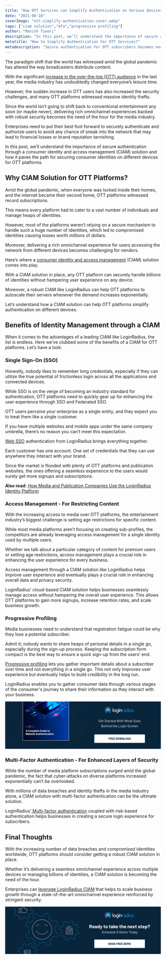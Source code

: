 ```yaml
---
title: "How OTT Services can Simplify Authentication on Various Devices"
date: "2021-08-10"
coverImage: "ott-simplify-authentication-cover.webp"
tags: ["ciam solution","mfa","progressive profiling"]
author: "Manish Tiwari"
description: "In this post, we’ll understand the importance of secure authentication through a consumer identity and access management (CIAM) solution and how it paves the path for safeguarding consumer identities on different devices for OTT platforms."
metatitle: "How to Simplify Authentication for OTT Services?"
metadescription: "Secure authentication for OTT subscribers becomes necessarily crucial today. Learn how OTT platforms can ensure robust security across various devices."
---
```


The paradigm shift that the world has witnessed amid the global pandemic has altered the way broadcasters distribute content. 

With the significant [increase in the over-the-top (OTT) audience](https://pages.conviva.com/rs/138-XJA-134/images/RPT_Conviva_State_of_Streaming_Q1_2021.pdf) in the last year, the media industry has undoubtedly changed everyone’s leisure time. 

However, the sudden increase in OTT users has also increased the security challenges, and many OTT platforms witnessed massive identity thefts. 

Since the world isn’t going to shift back to conventional entertainment any soon (or maybe never), delivering rich omnichannel experiences backed with robust security becomes the need of the hour for the media industry. 

Enterprises need to put their best foot forward to securely authenticate and authorize users to avoid any chance of sneak into the network that may lead to financial losses or brand reputation tarnishing. 

In this post, we’ll understand the importance of secure authentication through a consumer identity and access management (CIAM) solution and how it paves the path for securing consumer identities on different devices for OTT platforms. 


## Why CIAM Solution for OTT Platforms? 

Amid the global pandemic, when everyone was locked inside their homes, and the internet became their second home, OTT platforms witnessed record subscriptions. 

This means every platform had to cater to a vast number of individuals and manage heaps of identities. 

However, most of the platforms weren’t relying on a secure mechanism to handle such a huge number of identities, which led to compromised identities causing losses worth millions of dollars. 

Moreover, delivering a rich omnichannel experience for users accessing the network from different devices becomes challenging for vendors. 

Here’s where a [consumer identity and access management](https://www.loginradius.com/blog/identity/customer-identity-and-access-management/) (CIAM) solution comes into play. 

With a CIAM solution in place, any OTT platform can securely handle billions of identities without hampering user experience on any device. 

Moreover, a robust CIAM like LoginRadius can help OTT platforms to autoscale their servers whenever the demand increases exponentially. 

Let’s understand how a CIAM solution can help OTT platforms simplify authentication on different devices. 


## Benefits of Identity Management through a CIAM 

When it comes to the advantages of a leading CIAM like LoginRadius, the list is endless. Here we’ve clubbed some of the benefits of a CIAM for OTT platforms. Let’s have a look: 


### Single Sign-On (SSO)

Honestly, nobody likes to remember long credentials, especially if they can utilize the true potential of frictionless login across all the applications and connected devices.

While SSO is on the verge of becoming an industry standard for authentication, OTT platforms need to quickly gear up for enhancing the user experience through SSO and Federated SSO.

OTT users perceive your enterprise as a single entity, and they expect you to treat them like a single customer.

If you have multiple websites and mobile apps under the same company umbrella, there’s no reason you can’t meet this expectation.

[Web SSO](https://www.loginradius.com/web-and-mobile-sso/) authentication from LoginRadius brings everything together.

Each customer has one account. One set of credentials that they can use anywhere they interact with your brand.

Since the market is flooded with plenty of OTT platforms and publication websites, the ones offering a seamless experience to the users would surely get more signups and subscriptions.

**Also read:** [How Media and Publication Companies Use the LoginRadius Identity Platform](https://www.loginradius.com/resource/how-media-and-publication-companies-use-loginradius-identity-platform/)


### Access Management - For Restricting Content

With the increasing access to media over OTT platforms, the entertainment industry’s biggest challenge is setting age restrictions for specific content.

While most media platforms aren’t focusing on creating sub-profiles, the competitors are already leveraging access management for a single identity used by multiple users.

Whether we talk about a particular category of content for premium users or setting age restrictions, access management plays a crucial role in enhancing the user experience for every business.

Access management through a CIAM solution like LoginRadius helps improve user experience and eventually plays a crucial role in enhancing overall data and privacy security.

LoginRadius’ cloud-based CIAM solution helps businesses seamlessly manage access without hampering the overall user experience. This allows OTT platforms to gain more signups, increase retention rates, and scale business growth.


### Progressive Profiling 

Media businesses need to understand that registration fatigue could be why they lose a potential subscriber.

Admit it; nobody wants to share heaps of personal details in a single go, especially during the sign-up process. Keeping the subscription form compact is the best way to ensure a quick sign-up from the users’ end.

[Progressive profiling](https://www.loginradius.com/blog/identity/presenting-progressive-profiling-loginradius/) lets you gather important details about a subscriber over time and not everything in a single go. This not only improves user experience but eventually helps to build credibility in the long run.

LoginRadius enables you to gather consumer data through various stages of the consumer's journey to share their information as they interact with your business.

[![GD-to-web-auth](GD-to-web-auth.webp)](https://www.loginradius.com/resource/a-complete-guide-to-website-authentication/)


### Multi-Factor Authentication - For Enhanced Layers of Security

While the number of media platform subscriptions surged amid the global pandemic, the fact that cyber-attacks on diverse platforms increased exponentially can’t be overlooked.

With millions of data breaches and identity thefts in the media industry alone, a CIAM solution with multi-factor authentication can be the ultimate solution.

LoginRadius’[ Multi-factor authentication](https://www.loginradius.com/blog/identity/2019/06/what-is-multi-factor-authentication/) coupled with risk-based authentication helps businesses in creating a secure login experience for subscribers.


## Final Thoughts 

With the increasing number of data breaches and compromised identities worldwide, OTT platforms should consider getting a robust CIAM solution in place. 

Whether it’s delivering a seamless omnichannel experience across multiple devices or managing billions of identities, a CIAM solution is becoming the need of the hour. 

Enterprises can [leverage LoginRadius CIAM](https://www.loginradius.com/contact-sales/) that helps to scale business growth through a state-of-the-art omnichannel experience reinforced by stringent security.


[![book-free-demo-loginradius](../../assets/book-a-demo-loginradius.webp)](https://www.loginradius.com/contact-us?utm_source=blog&utm_medium=web&utm_campaign=ott-simplify-authentication)
